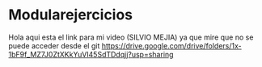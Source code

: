 # Modularejercicios
Hola aqui esta el link para mi video (SILVIO MEJIA) ya que mire que no se puede acceder desde el git https://drive.google.com/drive/folders/1x-1bF9f_MZ7J0ZtXKkYuVI45SdTDdqjj?usp=sharing


